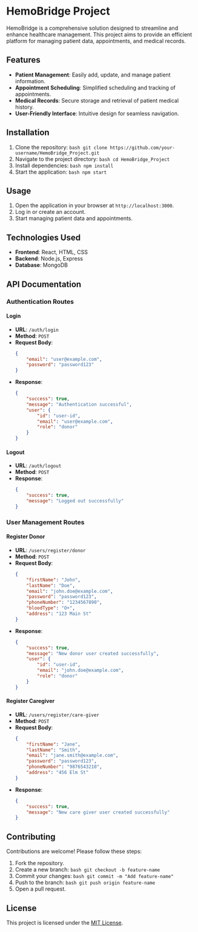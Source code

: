 # HemoBridge Project

HemoBridge is a comprehensive solution designed to streamline and enhance healthcare management. This project aims to provide an efficient platform for managing patient data, appointments, and medical records.

## Features

- **Patient Management**: Easily add, update, and manage patient information.
- **Appointment Scheduling**: Simplified scheduling and tracking of appointments.
- **Medical Records**: Secure storage and retrieval of patient medical history.
- **User-Friendly Interface**: Intuitive design for seamless navigation.

## Installation

1. Clone the repository:
        ```bash
        git clone https://github.com/your-username/HemoBridge_Project.git
        ```
2. Navigate to the project directory:
        ```bash
        cd HemoBridge_Project
        ```
3. Install dependencies:
        ```bash
        npm install
        ```
4. Start the application:
        ```bash
        npm start
        ```

## Usage

1. Open the application in your browser at `http://localhost:3000`.
2. Log in or create an account.
3. Start managing patient data and appointments.

## Technologies Used

- **Frontend**: React, HTML, CSS
- **Backend**: Node.js, Express
- **Database**: MongoDB

## API Documentation

### Authentication Routes

#### Login
- **URL**: `/auth/login`
- **Method**: `POST`
- **Request Body**:
    ```json
    {
        "email": "user@example.com",
        "password": "password123"
    }
    ```
- **Response**:
    ```json
    {
        "success": true,
        "message": "Authentication successful",
        "user": {
            "id": "user-id",
            "email": "user@example.com",
            "role": "donor"
        }
    }
    ```

#### Logout
- **URL**: `/auth/logout`
- **Method**: `POST`
- **Response**:
    ```json
    {
        "success": true,
        "message": "Logged out successfully"
    }
    ```

### User Management Routes

#### Register Donor
- **URL**: `/users/register/donor`
- **Method**: `POST`
- **Request Body**:
    ```json
    {
        "firstName": "John",
        "lastName": "Doe",
        "email": "john.doe@example.com",
        "password": "password123",
        "phoneNumber": "1234567890",
        "bloodType": "O+",
        "address": "123 Main St"
    }
    ```
- **Response**:
    ```json
    {
        "success": true,
        "message": "New donor user created successfully",
        "user": {
            "id": "user-id",
            "email": "john.doe@example.com",
            "role": "donor"
        }
    }
    ```

#### Register Caregiver
- **URL**: `/users/register/care-giver`
- **Method**: `POST`
- **Request Body**:
    ```json
    {
        "firstName": "Jane",
        "lastName": "Smith",
        "email": "jane.smith@example.com",
        "password": "password123",
        "phoneNumber": "9876543210",
        "address": "456 Elm St"
    }
    ```
- **Response**:
    ```json
    {
        "success": true,
        "message": "New care giver user created successfully"
    }
    ```


## Contributing

Contributions are welcome! Please follow these steps:

1. Fork the repository.
2. Create a new branch:
        ```bash
        git checkout -b feature-name
        ```
3. Commit your changes:
        ```bash
        git commit -m "Add feature-name"
        ```
4. Push to the branch:
        ```bash
        git push origin feature-name
        ```
5. Open a pull request.

## License

This project is licensed under the [MIT License](LICENSE).
